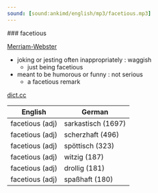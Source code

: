 ```yaml
---
sound: [sound:ankimd/english/mp3/facetious.mp3]
---
```


\### facetious

[Merriam-Webster](https://www.merriam-webster.com/dictionary/facetious)

- joking or jesting often inappropriately : waggish
    - just being facetious
- meant to be humorous or funny : not serious
    - a facetious remark

[dict.cc](https://www.dict.cc/facetious)

| English        | German       |
| -------------- | ------------ |
| facetious (adj) | sarkastisch (1697) |
| facetious (adj) | scherzhaft (496) |
| facetious (adj) | spöttisch (323) |
| facetious (adj) | witzig (187) |
| facetious (adj) | drollig (181) |
| facetious (adj) | spaßhaft (180) |
